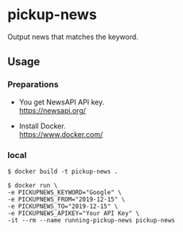 # pickup-news
Output news that matches the keyword.

## Usage
### Preparations
- You get NewsAPI API key.  
https://newsapi.org/

- Install Docker.  
https://www.docker.com/

### local
```
$ docker build -t pickup-news .
```

```
$ docker run \
-e PICKUPNEWS_KEYWORD="Google" \
-e PICKUPNEWS_FROM="2019-12-15" \
-e PICKUPNEWS_TO="2019-12-15" \
-e PICKUPNEWS_APIKEY="Your API Key" \
-it --rm --name running-pickup-news pickup-news
```

